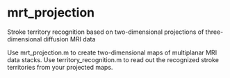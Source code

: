 # mrt_projection
Stroke territory recognition based on two-dimensional projections of three-dimensional diffusion MRI data

Use mrt_projection.m to create two-dimensional maps of multiplanar MRI data stacks.
Use territory_recognition.m to read out the recognized stroke territories from your projected maps.
